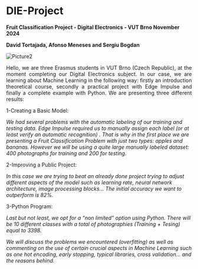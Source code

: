 # DIE-Project
**Fruit Classification Project - Digital Electronics - VUT Brno November 2024** 

**David Tortajada, Afonso Meneses and Sergiu Bogdan**

![Picture2](https://github.com/user-attachments/assets/47679d20-630a-4800-95c4-c9f8d8948e83)
 
<p align="justify">
Hello, we are three Erasmus students in VUT Brno (Czech Republic), at the moment completing our Digital Electronics subject. In our case, we are learning about Machine Learning in the following way: firstly an introduction theoretical course, secondly a practical project with Edge Impulse and finally a complete example with Python. We are presenting three different results:

1-Creating a Basic Model: 

_We had several problems with the automatic labeling of our training and testing data. Edge Impulse required us to manually assign each label (or at least verify an automatic recognition) . 
That is why in the first place we are presenting a Fruit Classification Problem with just two types: apples and bananas. However we will be using a quite large manually labeled dataset: 400 photographs for training and 200 for testing._

2-Improving a Public Project:

_In this case we are trying to beat an already done project trying to adjust different aspects of the model such as learning rate, neural network architecture, image processing blocks… The initial accuracy we want to outperform is 82%._

3-Python Program:

_Last but not least, we opt for a “non limited” option using Python. There will be 10 different classes with a total of photographies (Training + Tesing) equal to 3398._ 

_We will discuss the problems we encountered (overfitting) as well as commenting on the use of certain crucial aspects in Machine Learning such as one hot encoding, early stopping, typical libraries, cross validation… and the reasons behind._

 </p>
